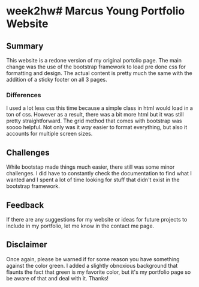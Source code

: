 # week2hw# Marcus Young Portfolio Website

## Summary

This website is a redone version of my original portolio page. The main change was the use of the bootstrap framework to load pre done css for formatting and design. The actual content is pretty much the same with the addition of a sticky footer on all 3 pages.

### Differences
I used a lot less css this time because a simple class in html would load in a ton of css. However as a result, there was a bit more html but it was still pretty straightforward. The grid method that comes with bootstrap was soooo helpful. Not only was it *way* easier to format everything, but also it accounts for multiple screen sizes.

## Challenges
While bootstap made things much easier, there still was some minor challenges. I did have to constantly check the documentation to find what I wanted and I spent a lot of time looking for stuff that didn't exist in the bootstrap framework.

## Feedback
If there are any suggestions for my website or ideas for future projects to include in my portfolio, let me know in the contact me page.

## Disclaimer
Once again, please be warned if for some reason you have something against the color green. I added a slightly obnoxious background that flaunts the fact that green is my favorite color, but it's my portfolio page so be aware of that and deal with it. Thanks!
